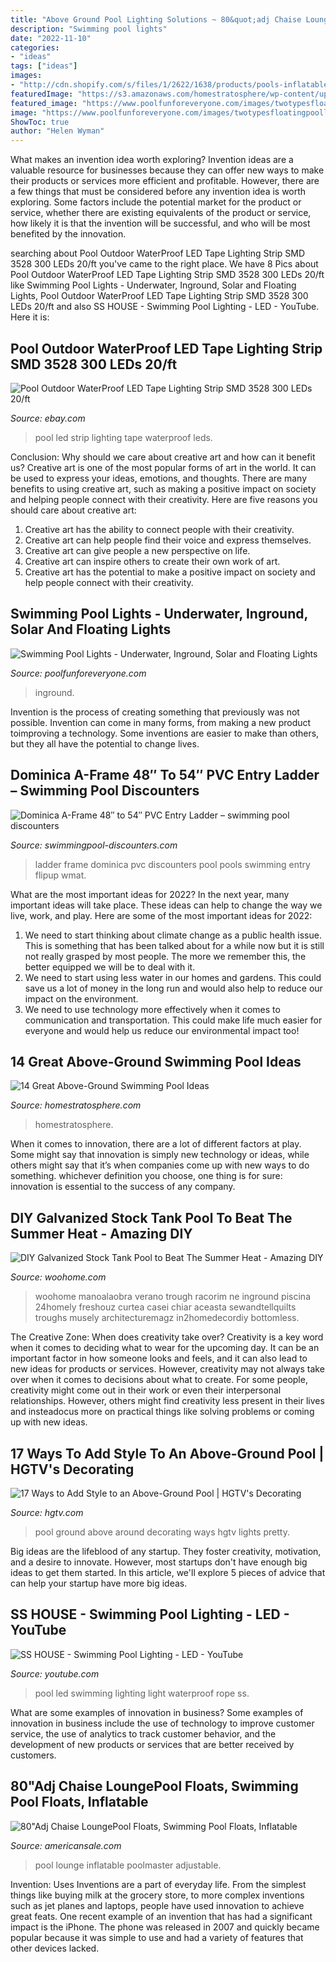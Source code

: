 ```yaml
---
title: "Above Ground Pool Lighting Solutions ~ 80&quot;adj Chaise Loungepool Floats, Swimming Pool Floats, Inflatable"
description: "Swimming pool lights"
date: "2022-11-10"
categories:
- "ideas"
tags: ["ideas"]
images:
- "http://cdn.shopify.com/s/files/1/2622/1638/products/pools-inflatable-adjustable-pool-lounge-by-poolmaster-4_grande.jpg?v=1557412173"
featuredImage: "https://s3.amazonaws.com/homestratosphere/wp-content/uploads/2015/12/21143122/3-above-ground-pools.jpg"
featured_image: "https://www.poolfunforeveryone.com/images/twotypesfloatingpoollights.jpg"
image: "https://www.poolfunforeveryone.com/images/twotypesfloatingpoollights.jpg"
ShowToc: true
author: "Helen Wyman"
---
```



What makes an invention idea worth exploring?
Invention ideas are a valuable resource for businesses because they can offer new ways to make their products or services more efficient and profitable. However, there are a few things that must be considered before any invention idea is worth exploring. 
Some factors include the potential market for the product or service, whether there are existing equivalents of the product or service, how likely it is that the invention will be successful, and who will be most benefited by the innovation.

	

		
searching about Pool Outdoor WaterProof LED Tape Lighting Strip SMD 3528 300 LEDs 20/ft you've came to the right place. We have 8 Pics about Pool Outdoor WaterProof LED Tape Lighting Strip SMD 3528 300 LEDs 20/ft like Swimming Pool Lights - Underwater, Inground, Solar and Floating Lights, Pool Outdoor WaterProof LED Tape Lighting Strip SMD 3528 300 LEDs 20/ft and also SS HOUSE - Swimming Pool Lighting - LED - YouTube. Here it is:
		
    
## Pool Outdoor WaterProof LED Tape Lighting Strip SMD 3528 300 LEDs 20/ft

<img loading=lazy src="http://i.ebayimg.com/images/i/280862632240-0-1/s-l1000.jpg" onerror="this.onerror=null;this.src='https://tse3.mm.bing.net/th?id=OIP.oQj2WX9CF4p6mgffbCAG-gHaE8&amp;pid=15.1';" alt="Pool Outdoor WaterProof LED Tape Lighting Strip SMD 3528 300 LEDs 20/ft">

_Source: ebay.com_

>pool led strip lighting tape waterproof leds. 

	

Conclusion: Why should we care about creative art and how can it benefit us?
Creative art is one of the most popular forms of art in the world. It can be used to express your ideas, emotions, and thoughts. There are many benefits to using creative art, such as making a positive impact on society and helping people connect with their creativity. Here are five reasons you should care about creative art: 
1) Creative art has the ability to connect people with their creativity.
2) Creative art can help people find their voice and express themselves.
3) Creative art can give people a new perspective on life.
4) Creative art can inspire others to create their own work of art.
5) Creative art has the potential to make a positive impact on society and help people connect with their creativity.

    
## Swimming Pool Lights - Underwater, Inground, Solar And Floating Lights

<img loading=lazy src="https://www.poolfunforeveryone.com/images/twotypesfloatingpoollights.jpg" onerror="this.onerror=null;this.src='https://tse4.mm.bing.net/th?id=OIP.MlEV1AxWTGR3GCyBlC835AHaGW&amp;pid=15.1';" alt="Swimming Pool Lights - Underwater, Inground, Solar and Floating Lights">

_Source: poolfunforeveryone.com_

>inground. 

	

Invention is the process of creating something that previously was not possible. Invention can come in many forms, from making a new product toimproving a technology. Some inventions are easier to make than others, but they all have the potential to change lives.

    
## Dominica A-Frame 48″ To 54″ PVC Entry Ladder – Swimming Pool Discounters

<img loading=lazy src="http://swimmingpool-discounters.com/wp-content/uploads/2012/02/flipUp_wMat.jpg" onerror="this.onerror=null;this.src='https://tse3.mm.bing.net/th?id=OIP.S0-yIwfJifqtxfCBDiR-ggHaL_&amp;pid=15.1';" alt="Dominica A-Frame 48″ to 54″ PVC Entry Ladder – swimming pool discounters">

_Source: swimmingpool-discounters.com_

>ladder frame dominica pvc discounters pool pools swimming entry flipup wmat. 

	

What are the most important ideas for 2022?
In the next year, many important ideas will take place. These ideas can help to change the way we live, work, and play. Here are some of the most important ideas for 2022:
1. We need to start thinking about climate change as a public health issue. This is something that has been talked about for a while now but it is still not really grasped by most people. The more we remember this, the better equipped we will be to deal with it.
2. We need to start using less water in our homes and gardens. This could save us a lot of money in the long run and would also help to reduce our impact on the environment.
3. We need to use technology more effectively when it comes to communication and transportation. This could make life much easier for everyone and would help us reduce our environmental impact too!

    
## 14 Great Above-Ground Swimming Pool Ideas

<img loading=lazy src="https://s3.amazonaws.com/homestratosphere/wp-content/uploads/2015/12/21143122/3-above-ground-pools.jpg" onerror="this.onerror=null;this.src='https://tse2.mm.bing.net/th?id=OIP.wajVn-7JDQhfk7UH9RcHeAHaE7&amp;pid=15.1';" alt="14 Great Above-Ground Swimming Pool Ideas">

_Source: homestratosphere.com_

>homestratosphere. 

	

When it comes to innovation, there are a lot of different factors at play. Some might say that innovation is simply new technology or ideas, while others might say that it’s when companies come up with new ways to do something. whichever definition you choose, one thing is for sure: innovation is essential to the success of any company.

    
## DIY Galvanized Stock Tank Pool To Beat The Summer Heat - Amazing DIY

<img loading=lazy src="https://www.woohome.com/wp-content/uploads/2016/06/galvanized-stock-tank-pool-ideas-woohome-10.jpg" onerror="this.onerror=null;this.src='https://tse1.mm.bing.net/th?id=OIP.-Z3Fqoz01op8RRicAVlgSgHaQq&amp;pid=15.1';" alt="DIY Galvanized Stock Tank Pool to Beat The Summer Heat - Amazing DIY">

_Source: woohome.com_

>woohome manoalaobra verano trough racorim ne inground piscina 24homely freshouz curtea casei chiar aceasta sewandtellquilts troughs musely architecturemagz in2homedecordiy bottomless. 

	

The Creative Zone: When does creativity take over?
Creativity is a key word when it comes to deciding what to wear for the upcoming day. It can be an important factor in how someone looks and feels, and it can also lead to new ideas for products or services. However, creativity may not always take over when it comes to decisions about what to create. For some people, creativity might come out in their work or even their interpersonal relationships. However, others might find creativity less present in their lives and insteadocus more on practical things like solving problems or coming up with new ideas.

    
## 17 Ways To Add Style To An Above-Ground Pool | HGTV&#039;s Decorating

<img loading=lazy src="https://hgtvhome.sndimg.com/content/dam/images/hgtv/editorial/blogs/unsized/Chelsea/RX_pool-lights.jpg" onerror="this.onerror=null;this.src='https://tse2.mm.bing.net/th?id=OIP.Vtb3Hx--kcfmQQOPQDDJlwHaLS&amp;pid=15.1';" alt="17 Ways to Add Style to an Above-Ground Pool | HGTV&#039;s Decorating">

_Source: hgtv.com_

>pool ground above around decorating ways hgtv lights pretty. 

	

Big ideas are the lifeblood of any startup. They foster creativity, motivation, and a desire to innovate. However, most startups don't have enough big ideas to get them started. In this article, we'll explore 5 pieces of advice that can help your startup have more big ideas.

    
## SS HOUSE - Swimming Pool Lighting - LED - YouTube

<img loading=lazy src="http://i.ytimg.com/vi/cT4VPrvc5rE/maxresdefault.jpg" onerror="this.onerror=null;this.src='https://tse3.mm.bing.net/th?id=OIP.1GAwLBJhxcIV2DUCj2DdLAHaEK&amp;pid=15.1';" alt="SS HOUSE - Swimming Pool Lighting - LED - YouTube">

_Source: youtube.com_

>pool led swimming lighting light waterproof rope ss. 

	

What are some examples of innovation in business?
Some examples of innovation in business include the use of technology to improve customer service, the use of analytics to track customer behavior, and the development of new products or services that are better received by customers.

    
## 80&quot;Adj Chaise LoungePool Floats, Swimming Pool Floats, Inflatable

<img loading=lazy src="http://cdn.shopify.com/s/files/1/2622/1638/products/pools-inflatable-adjustable-pool-lounge-by-poolmaster-4_grande.jpg?v=1557412173" onerror="this.onerror=null;this.src='https://tse1.mm.bing.net/th?id=OIP.mEMA9BCNSwLdOA_jO5VMjQHaHa&amp;pid=15.1';" alt="80&quot;Adj Chaise LoungePool Floats, Swimming Pool Floats, Inflatable">

_Source: americansale.com_

>pool lounge inflatable poolmaster adjustable. 

	

Invention: Uses
Inventions are a part of everyday life. From the simplest things like buying milk at the grocery store, to more complex inventions such as jet planes and laptops, people have used innovation to achieve great feats. 
One recent example of an invention that has had a significant impact is the iPhone. The phone was released in 2007 and quickly became popular because it was simple to use and had a variety of features that other devices lacked.

